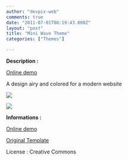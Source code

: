 ```yaml
---
author: "devpix-web"
comments: true
date: "2011-07-01T08:19:43.000Z"
layout: "post"
title: "Mini Wave Theme"
categories: ["Themes"]

---
```

**Description :**

[Online demo](http://silexprod.com/silex_cifacom20102011/?/mini_wave)

[ ](http://preprod.webschoolfactory.com/labo/2010-2011/silex/silex_server/?/musicmania)

A design airy and colored for a modern website

![](https://www.silexlabs.org/wp-content/uploads/2011/06/mini_wave.jpg)

![](https://www.silexlabs.org/wp-content/uploads/2011/06/mini_wave2.jpg)

**Informations :**

[Online demo](http://preprod.webschoolfactory.com/labo/2010-2011/silex/silex_server/?/mini_wave)

[Original Template](http://www.templatemo.com/preview/templatemo_303_mini_wave)

License : Creative Commons


